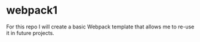 # webpack1
For this repo I will create a basic Webpack template that allows me to re-use it in future projects.
